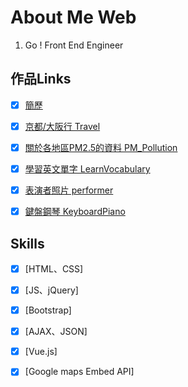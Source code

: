 # About Me Web
 1. Go ! Front End Engineer


## 作品Links

- [X] [簡歷](https://liugoldent.github.io/LgtProfile/profile.html)
- [X] [京都/大阪行 Travel](https://liugoldent.github.io/Travel/Travel.html)
- [X] [關於各地區PM2.5的資料 PM_Pollution](https://liugoldent.github.io/PM_Pollution/pm_pollution.html)
- [X] [學習英文單字 LearnVocabulary](https://liugoldent.github.io/LearnVocabulary/English.html)
- [X] [表演者照片 performer](https://liugoldent.github.io/performer/performer.html)
- [X] [鍵盤鋼琴 KeyboardPiano](https://liugoldent.github.io/KeyboardPiano/music.html)


## Skills

- [X] [HTML、CSS]
- [X] [JS、jQuery]
- [X] [Bootstrap]
- [X] [AJAX、JSON]
- [X] [Vue.js]
- [X] [Google maps Embed API]


